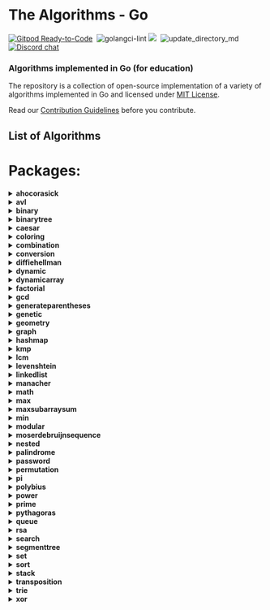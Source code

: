 # The Algorithms - Go
[![Gitpod Ready-to-Code](https://img.shields.io/badge/Gitpod-Ready--to--Code-blue?logo=gitpod&style=flat-square)](https://gitpod.io/#https://github.com/TheAlgorithms/Go)&nbsp;
![golangci-lint](https://github.com/TheAlgorithms/Go/workflows/golangci-lint/badge.svg)
![](https://img.shields.io/github/repo-size/TheAlgorithms/Go.svg?label=Repo%20size&style=flat-square)&nbsp;
![update_directory_md](https://github.com/TheAlgorithms/Go/workflows/update_directory_md/badge.svg)
[![Discord chat](https://img.shields.io/discord/808045925556682782.svg?logo=discord&colorB=7289DA&style=flat-square)](https://discord.gg/c7MnfGFGa6)&nbsp;

### Algorithms implemented in Go (for education)

The repository is a collection of open-source implementation of a variety of algorithms implemented in Go and licensed under [MIT License](LICENSE).

Read our [Contribution Guidelines](CONTRIBUTING.md) before you contribute.

## List of Algorithms

<!--- GODOCMD BEGIN --->
# Packages:

<details>
	<summary> <strong> ahocorasick </strong> </summary>	

---

##### Functions:

1. [`Advanced`](./strings/ahocorasick/advancedahocorasick.go#L10):  Advanced Function performing the Advanced Aho-Corasick algorithm. Finds and prints occurrences of each pattern.
2. [`BuildExtendedAc`](./strings/ahocorasick/advancedahocorasick.go#L46):  BuildExtendedAc Functions that builds extended Aho Corasick automaton.
3. [`AhoCorasick`](./strings/ahocorasick/ahocorasick.go#L15):  AhoCorasick Function performing the Basic Aho-Corasick algorithm. Finds and prints occurrences of each pattern.
4. [`BuildAc`](./strings/ahocorasick/ahocorasick.go#L54):  Functions that builds Aho Corasick automaton.
5. [`ConstructTrie`](./strings/ahocorasick/shared.go#L4):  ConstructTrie Function that constructs Trie as an automaton for a set of reversed & trimmed strings.
6. [`Contains`](./strings/ahocorasick/shared.go#L39):  Contains Returns 'true' if array of int's 's' contains int 'e', 'false' otherwise.
7. [`GetWord`](./strings/ahocorasick/shared.go#L49):  GetWord Function that returns word found in text 't' at position range 'begin' to 'end'.
8. [`ComputeAlphabet`](./strings/ahocorasick/shared.go#L61):  ComputeAlphabet Function that returns string of all the possible characters in given patterns.
9. [`IntArrayCapUp`](./strings/ahocorasick/shared.go#L70):  IntArrayCapUp Dynamically increases an array size of int's by 1.
10. [`BoolArrayCapUp`](./strings/ahocorasick/shared.go#L78):  BoolArrayCapUp Dynamically increases an array size of bool's by 1.
11. [`ArrayUnion`](./strings/ahocorasick/shared.go#L86):  ArrayUnion Concats two arrays of int's into one.
12. [`GetParent`](./strings/ahocorasick/shared.go#L99):  GetParent Function that finds the first previous state of a state and returns it. Used for trie where there is only one parent.
13. [`CreateNewState`](./strings/ahocorasick/shared.go#L111):  CreateNewState Automaton function for creating a new state 'state'.
14. [`CreateTransition`](./strings/ahocorasick/shared.go#L116):  CreateTransition Creates a transition for function σ(state,letter) = end.
15. [`GetTransition`](./strings/ahocorasick/shared.go#L121):  GetTransition Returns ending state for transition σ(fromState,overChar), '-1' if there is none.
16. [`StateExists`](./strings/ahocorasick/shared.go#L133):  StateExists Checks if state 'state' exists. Returns 'true' if it does, 'false' otherwise.

---
##### Types

1. [`Result`](./strings/ahocorasick/ahocorasick.go#L9): No description provided.


---
</details><details>
	<summary> <strong> avl </strong> </summary>	

---

#####  Package avl is a Adelson-Velskii and Landis tree implemnation avl is self-balancing tree, i.e for all node in a tree, height difference between its left and right child will not exceed 1 more information : https://en.wikipedia.org/wiki/AVL_tree

---
##### Functions:

1. [`NewTree`](./structure/avl/avl.go#L15):  NewTree create a new AVL tree
2. [`Get`](./structure/avl/avl.go#L20):  Get : return node with given key
3. [`Insert`](./structure/avl/avl.go#L35):  Insert a new item
4. [`Delete`](./structure/avl/avl.go#L72):  Delete : remove given key from the tree

---
##### Types

1. [`Node`](./structure/avl/avl.go#L8): No description provided.


---
</details><details>
	<summary> <strong> binary </strong> </summary>	

---

#####  Package binary describes algorithms that use binary operations for different calculations. xorsearch_test.go description: Test for Find a missing number in a sequence author(s) [red_byte](https://github.com/i-redbyte) see xorsearch.go

---
##### Functions:

1. [`ReverseBits`](./math/binary/reversebits.go#L14):  ReverseBits This function initialized the result by 0 (all bits 0) and process the given number starting from its least significant bit. If the current bit is 1, set the corresponding most significant bit in the result and finally move on to the next bit in the input number. Repeat this till all its bits are processed.
2. [`XorSearchMissingNumber`](./math/binary/xorsearch.go#L10): No description provided.
3. [`MeanUsingAndXor`](./math/binary/arithmeticmean.go#L11): No description provided.
4. [`MeanUsingRightShift`](./math/binary/arithmeticmean.go#L15): No description provided.
5. [`IsPowerOfTwo`](./math/binary/checkisnumberpoweroftwo.go#L19):  IsPowerOfTwo This function uses the fact that powers of 2 are represented like 10...0 in binary, and numbers one less than the power of 2 are represented like 11...1. Therefore, using the and function:    10...0  & 01...1    00...0 -> 0 This is also true for 0, which is not a power of 2, for which we have to add and extra condition.
6. [`IsPowerOfTwoLeftShift`](./math/binary/checkisnumberpoweroftwo.go#L26):  IsPowerOfTwoLeftShift This function takes advantage of the fact that left shifting a number by 1 is equivalent to multiplying by 2. For example, binary 00000001 when shifted by 3 becomes 00001000, which in decimal system is 8 or = 2 * 2 * 2

---
</details><details>
	<summary> <strong> binarytree </strong> </summary>	

---

##### Functions:

1. [`NewNode`](./structure/binarysearchtree/node.go#L11):  NewNode Returns a new pointer to an empty Node
2. [`Insert`](./structure/binarysearchtree/bstree.go#L17):  Insert a value in the BSTree
3. [`InOrderSuccessor`](./structure/binarysearchtree/bstree.go#L35):  InOrderSuccessor Goes to the left
4. [`BstDelete`](./structure/binarysearchtree/bstree.go#L44):  BstDelete removes the node
5. [`InOrder`](./structure/binarysearchtree/bstree.go#L79):  Travers the tree in the following order left --> root --> right
6. [`PreOrder`](./structure/binarysearchtree/bstree.go#L96):  Travers the tree in the following order root --> left --> right
7. [`PostOrder`](./structure/binarysearchtree/bstree.go#L113):  Travers the tree in the following order left --> right --> root
8. [`LevelOrder`](./structure/binarysearchtree/bstree.go#L138): No description provided.
9. [`AccessNodesByLayer`](./structure/binarysearchtree/bstree.go#L145):  AccessNodesByLayer Function that access nodes layer by layer instead of printing the results as one line.
10. [`Max`](./structure/binarysearchtree/bstree.go#L174):  Max Function that returns max of two numbers - possibly already declared.

---
##### Types

1. [`Node`](./structure/binarysearchtree/node.go#L4): No description provided.

2. [`BSTree`](./structure/binarysearchtree/bstree.go#L4): No description provided.


---
</details><details>
	<summary> <strong> caesar </strong> </summary>	

---

#####  Package caesar is the shift cipher ref: https://en.wikipedia.org/wiki/Caesar_cipher

---
##### Functions:

1. [`Encrypt`](./cipher/caesar/caesar.go#L6):  Encrypt encrypts by right shift of "key" each character of "input"
2. [`Decrypt`](./cipher/caesar/caesar.go#L27):  Decrypt decrypts by left shift of "key" each character of "input"

---
</details><details>
	<summary> <strong> coloring </strong> </summary>	

---

#####  Package coloring provides implementation of different graph coloring algorithms, e.g. coloring using BFS, using Backtracking, using greedy approach. Author(s): [Shivam](https://github.com/Shivam010)

---
##### Functions:

1. [`BipartiteCheck`](./graph/coloring/bipartite.go#L40):  basically tries to color the graph in two colors if each edge connects 2 differently colored nodes the graph can be considered bipartite

---
##### Types

1. [`Graph`](./graph/coloring/graph.go#L14): No description provided.


---
</details><details>
	<summary> <strong> combination </strong> </summary>	

---

#####  Package combination ...

---
##### Functions:

1. [`Start`](./strings/combination/combination.go#L13):  Start ...

---
##### Types

1. [`Combinations`](./strings/combination/combination.go#L7): No description provided.


---
</details><details>
	<summary> <strong> conversion </strong> </summary>	

---

#####  Package name. Package name. Package conversion is a package of implementations which converts one data structure to another.

---
##### Functions:

1. [`RomanToInteger`](./conversion/romantointeger.go#L40):  RomanToInteger converts a roman numeral string to an integer. Roman numerals for numbers outside the range 1 to 3,999 will return an error. Nil or empty string return 0 with no error thrown.
2. [`Reverse`](./conversion/decimaltobinary.go#L23):  Reverse() function that will take string, and returns the reverse of that string.
3. [`DecimalToBinary`](./conversion/decimaltobinary.go#L33):  DecimalToBinary() function that will take Decimal number as int, and return it's Binary equivalent as string.
4. [`IntToRoman`](./conversion/integertoroman.go#L17):  IntToRoman converts an integer value to a roman numeral string. An error is returned if the integer is not between 1 and 3999.
5. [`HEXToRGB`](./conversion/rgbhex.go#L10):  HEXToRGB splits an RGB input (e.g. a color in hex format; 0x<color-code>) into the individual components: red, green and blue
6. [`RGBToHEX`](./conversion/rgbhex.go#L41):  RGBToHEX does exactly the opposite of HEXToRGB: it combines the three components red, green and blue to an RGB value, which can be converted to e.g. Hex
7. [`BinaryToDecimal`](./conversion/binarytodecimal.go#L26):  BinaryToDecimal() function that will take Binary number as string, and return it's Decimal equivalent as integer.

---
</details><details>
	<summary> <strong> diffiehellman </strong> </summary>	

---

#####  Package diffiehellman implements Deffie Hellman Key Exchange Algorithm for more information watch : https://www.youtube.com/watch?v=NmM9HA2MQGI

---
##### Functions:

1. [`GenerateShareKey`](./cipher/diffiehellman/diffiehellmankeyexchange.go#L13):  GenerateShareKey : generates a key using client private key , generator and primeNumber this key can be made public shareKey = (g^key)%primeNumber
2. [`GenerateMutualKey`](./cipher/diffiehellman/diffiehellmankeyexchange.go#L19):  GenerateMutualKey : generates a mutual key that can be used by only alice and bob mutualKey = (shareKey^prvKey)%primeNumber

---
</details><details>
	<summary> <strong> dynamic </strong> </summary>	

---

#####  Package dynamic is a package of certain implementations of dynamically run algorithms.

---
##### Functions:

1. [`LpsRec`](./dynamic/longestpalindromicsubsequence.go#L7):  LpsRec function
2. [`LpsDp`](./dynamic/longestpalindromicsubsequence.go#L21):  LpsDp function
3. [`NthCatalanNumber`](./dynamic/catalan.go#L13):  NthCatalan returns the n-th Catalan Number Complexity: O(n²)
4. [`IsSubsetSum`](./dynamic/subsetsum.go#L14): No description provided.
5. [`CutRodRec`](./dynamic/rodcutting.go#L8):  CutRodRec solve the problem recursively: initial approach
6. [`CutRodDp`](./dynamic/rodcutting.go#L21):  CutRodDp solve the same problem using dynamic programming
7. [`NthFibonacci`](./dynamic/fibonacci.go#L6):  NthFibonacci returns the nth Fibonacci Number
8. [`Max`](./dynamic/knapsack.go#L11):  Max function - possible duplicate
9. [`Knapsack`](./dynamic/knapsack.go#L17):  Knapsack solves knapsack problem return maxProfit
10. [`LongestCommonSubsequence`](./dynamic/longestcommonsubsequence.go#L8):  LongestCommonSubsequence function
11. [`LongestIncreasingSubsequence`](./dynamic/longestincreasingsubsequence.go#L9):  LongestIncreasingSubsequence returns the longest increasing subsequence where all elements of the subsequence are sorted in increasing order
12. [`MatrixChainRec`](./dynamic/matrixmultiplication.go#L10):  MatrixChainRec function
13. [`MatrixChainDp`](./dynamic/matrixmultiplication.go#L24):  MatrixChainDp function
14. [`Bin2`](./dynamic/binomialcoefficient.go#L21):  Bin2 function
15. [`EditDistanceRecursive`](./dynamic/editdistance.go#L10):  EditDistanceRecursive is a naive implementation with exponential time complexity.
16. [`EditDistanceDP`](./dynamic/editdistance.go#L35):  EditDistanceDP is an optimised implementation which builds on the ideas of the recursive implementation. We use dynamic programming to compute the DP table where dp[i][j] denotes the edit distance value of first[0..i-1] and second[0..j-1]. Time complexity is O(m * n) where m and n are lengths of the strings, first and second respectively.

---
</details><details>
	<summary> <strong> dynamicarray </strong> </summary>	

---

#####  Package dynamicarray A dynamic array is quite similar to a regular array, but its Size is modifiable during program runtime, very similar to how a slice in Go works. The implementation is for educational purposes and explains how one might go about implementing their own version of slices.  For more details check out those links below here: GeeksForGeeks article : https://www.geeksforgeeks.org/how-do-dynamic-arrays-work/ Go blog: https://blog.golang.org/slices-intro Go blog: https://blog.golang.org/slices authors [Wesllhey Holanda](https://github.com/wesllhey), [Milad](https://github.com/miraddo) see dynamicarray.go, dynamicarray_test.go

---
##### Types

1. [`DynamicArray`](./structure/dynamicarray/dynamicarray.go#L21): No description provided.


---
</details><details>
	<summary> <strong> factorial </strong> </summary>	

---

#####  Package factorial describes algorithms Factorials calculations.

---
##### Functions:

1. [`BruteForceFactorial`](./math/factorial/factorial.go#L11): No description provided.
2. [`RecursiveFactorial`](./math/factorial/factorial.go#L19): No description provided.
3. [`CalculateFactorialUseTree`](./math/factorial/factorial.go#L27): No description provided.

---
</details><details>
	<summary> <strong> gcd </strong> </summary>	

---

##### Functions:

1. [`TemplateTestExtendedGCD`](./math/gcd/extendedgcd_test.go#L7): No description provided.
2. [`TemplateBenchmarkExtendedGCD`](./math/gcd/extendedgcd_test.go#L44): No description provided.
3. [`ExtendedIterative`](./math/gcd/extendedgcditerative.go#L4):  ExtendedIterative finds and returns gcd(a, b), x, y satisfying a*x + b*y = gcd(a, b).
4. [`Recursive`](./math/gcd/gcd.go#L4):  Recursive finds and returns the greatest common divisor of a given integer.
5. [`TemplateTestGCD`](./math/gcd/gcd_test.go#L18): No description provided.
6. [`TemplateBenchmarkGCD`](./math/gcd/gcd_test.go#L37): No description provided.
7. [`Iterative`](./math/gcd/gcditerative.go#L4):  Iterative Faster iterative version of GcdRecursive without holding up too much of the stack
8. [`Extended`](./math/gcd/extended.go#L12):  Extended simple extended gcd
9. [`ExtendedRecursive`](./math/gcd/extendedgcd.go#L4):  ExtendedRecursive finds and returns gcd(a, b), x, y satisfying a*x + b*y = gcd(a, b).

---
</details><details>
	<summary> <strong> generateparentheses </strong> </summary>	

---

##### Functions:

1. [`GenerateParenthesis`](./strings/generateparentheses/generateparentheses.go#L12): No description provided.

---
</details><details>
	<summary> <strong> genetic </strong> </summary>	

---

#####  Package genetic provides functions to work with strings using genetic algorithm. https://en.wikipedia.org/wiki/Genetic_algorithm  Author: D4rkia

---
##### Functions:

1. [`GeneticString`](./strings/genetic/genetic.go#L71):  GeneticString generates PopultaionItem based on the imputed target string, and a set of possible runes to build a string with. In order to optimise string generation additional configurations can be provided with Conf instance. Empty instance of Conf (&Conf{}) can be provided, then default values would be set. Link to the same algorithm implemented in python: https://github.com/TheAlgorithms/Python/blob/master/genetic_algorithm/basic_string.py

---
##### Types

1. [`PopulationItem`](./strings/genetic/genetic.go#L26): No description provided.

2. [`Conf`](./strings/genetic/genetic.go#L32): No description provided.

3. [`Result`](./strings/genetic/genetic.go#L52): No description provided.


---
</details><details>
	<summary> <strong> geometry </strong> </summary>	

---

##### Functions:

1. [`Distance`](./math/geometry/straightlines.go#L17):  Calculates the shortest distance between two points.
2. [`Section`](./math/geometry/straightlines.go#L23):  Calculates the Point that divides a line in specific ratio. DO NOT specify the ratio in the form m:n, specify it as r, where r = m / n.
3. [`Slope`](./math/geometry/straightlines.go#L31):  Calculates the slope (gradient) of a line.
4. [`Intercept`](./math/geometry/straightlines.go#L36):  Calculates the Y-Intercept of a line from a specific Point.
5. [`IsParallel`](./math/geometry/straightlines.go#L41):  Checks if two lines are parallel or not.
6. [`IsPerpendicular`](./math/geometry/straightlines.go#L46):  Checks if two lines are perpendicular or not.
7. [`PointDistance`](./math/geometry/straightlines.go#L52):  Calculates the distance of a given Point from a given line. The slice should contain the coefficiet of x, the coefficient of y and the constant in the respective order.

---
##### Types

1. [`Point`](./math/geometry/straightlines.go#L8): No description provided.

2. [`Line`](./math/geometry/straightlines.go#L12): No description provided.


---
</details><details>
	<summary> <strong> graph </strong> </summary>	

---

#####  The Bellman–Ford algorithm is an algorithm that computes shortest paths from a single source vertex to all of the other vertices in a weighted durected graph. It is slower than Dijkstra but capable of handling negative edge weights. https://en.wikipedia.org/wiki/Bellman%E2%80%93Ford_algorithm Implementation is based on the book 'Introduction to Algorithms' (CLRS) Package graph demonstrates Graph search algorithms reference: https://en.wikipedia.org/wiki/Tree_traversal

---
##### Functions:

1. [`NewDSU`](./graph/kruskal.go#L34):  NewDSU will return an initialised DSU using the value of n which will be treated as the number of elements out of which the DSU is being made
2. [`KruskalMST`](./graph/kruskal.go#L87):  KruskalMST will return a minimum spanning tree along with its total cost to using Kruskal's algorithm. Time complexity is O(m * log (n)) where m is the number of edges in the graph and n is number of nodes in it.
3. [`BreadthFirstSearch`](./graph/breadthfirstsearch.go#L9):  BreadthFirstSearch is an algorithm for traversing and searching graph data structures. It starts at an arbitrary node of a graph, and explores all of the neighbor nodes at the present depth prior to moving on to the nodes at the next depth level. Worst-case performance	 		O(|V|+|E|)=O(b^{d})}O(|V|+|E|)=O(b^{d}) Worst-case space complexity	 	O(|V|)=O(b^{d})}O(|V|)=O(b^{d}) reference: https://en.wikipedia.org/wiki/Breadth-first_search
4. [`New`](./graph/graph.go#L16):  Constructor functions for graphs (undirected by default)
5. [`GetIdx`](./graph/depthfirstsearch.go#L3): No description provided.
6. [`NotExist`](./graph/depthfirstsearch.go#L12): No description provided.
7. [`DepthFirstSearchHelper`](./graph/depthfirstsearch.go#L21): No description provided.
8. [`DepthFirstSearch`](./graph/depthfirstsearch.go#L53): No description provided.
9. [`FloydWarshall`](./graph/floydwarshall.go#L15):  FloydWarshall Returns all pair's shortest path using Floyd Warshall algorithm
10. [`Topological`](./graph/topological.go#L7):  Assumes that graph given is valid and possible to get a topo ordering. constraints are array of []int{a, b}, representing an edge going from a to b

---
##### Types

1. [`DisjointSetUnion`](./graph/kruskal.go#L29): No description provided.

2. [`Item`](./graph/dijkstra.go#L5): No description provided.

3. [`Graph`](./graph/graph.go#L9): No description provided.

4. [`WeightedGraph`](./graph/floydwarshall.go#L9): No description provided.

5. [`Edge`](./graph/kruskal.go#L14): No description provided.

6. [`DisjointSetUnionElement`](./graph/kruskal.go#L21): No description provided.


---
</details><details>
	<summary> <strong> hashmap </strong> </summary>	

---

##### Functions:

1. [`New`](./structure/hashmap/hashmap.go#L24):  New return new HashMap instance

---
##### Types

1. [`HashMap`](./structure/hashmap/hashmap.go#L17): No description provided.


---
</details><details>
	<summary> <strong> kmp </strong> </summary>	

---

##### Functions:

1. [`Kmp`](./strings/kmp/kmp.go#L70):  Kmp Function kmp performing the Knuth-Morris-Pratt algorithm. Prints whether the word/pattern was found and on what position in the text or not. m - current match in text, i - current character in w, c - amount of comparisons.

---
##### Types

1. [`Result`](./strings/kmp/kmp.go#L15): No description provided.


---
</details><details>
	<summary> <strong> lcm </strong> </summary>	

---

##### Functions:

1. [`Lcm`](./math/lcm/lcm.go#L10):  Lcm returns the lcm of two numbers using the fact that lcm(a,b) * gcd(a,b) = | a * b |

---
</details><details>
	<summary> <strong> levenshtein </strong> </summary>	

---

##### Functions:

1. [`Distance`](./strings/levenshtein/levenshteindistance.go#L10):  Distance Function that gives Levenshtein Distance

---
</details><details>
	<summary> <strong> linkedlist </strong> </summary>	

---

#####  Package linkedlist demonstates different implementations on linkedlists.

---
##### Functions:

1. [`NewNode`](./structure/linkedlist/shared.go#L12):  Create new node.
2. [`NewSingly`](./structure/linkedlist/singlylinkedlist.go#L19):  NewSingly returns a new instance of a linked list
3. [`NewCyclic`](./structure/linkedlist/cyclic.go#L12):  Create new list.
4. [`JosephusProblem`](./structure/linkedlist/cyclic.go#L120):  https://en.wikipedia.org/wiki/Josephus_problem This is a struct-based solution for Josephus problem.
5. [`NewDoubly`](./structure/linkedlist/doubly.go#L22): No description provided.

---
##### Types

1. [`Doubly`](./structure/linkedlist/doubly.go#L18): No description provided.

2. [`Node`](./structure/linkedlist/shared.go#L5): No description provided.

3. [`Singly`](./structure/linkedlist/singlylinkedlist.go#L10): No description provided.

4. [`Cyclic`](./structure/linkedlist/cyclic.go#L6): No description provided.

5. [`testCase`](./structure/linkedlist/cyclic_test.go#L105): No description provided.


---
</details><details>
	<summary> <strong> manacher </strong> </summary>	

---

##### Functions:

1. [`LongestPalindrome`](./strings/manacher/longestpalindrome.go#L37): No description provided.

---
</details><details>
	<summary> <strong> math </strong> </summary>	

---

#####  Package math is a package that contains mathematical algorithms and its different implementations.

---
##### Functions:

1. [`IsPowOfTwoUseLog`](./math/checkisnumberpoweroftwo.go#L10):  IsPowOfTwoUseLog This function checks if a number is a power of two using the logarithm. The limiting degree can be from 0 to 63. See alternatives in the binary package.
2. [`Phi`](./math/eulertotient.go#L5):  Phi is the Euler totient function. This function computes the number of numbers less then n that are coprime with n.

---
</details><details>
	<summary> <strong> max </strong> </summary>	

---

##### Functions:

1. [`BitwiseMax`](./math/max/bitwisemax.go#L10): No description provided.
2. [`Int`](./math/max/max.go#L4):  Int is a function which returns the maximum of all the integers provided as arguments.

---
</details><details>
	<summary> <strong> maxsubarraysum </strong> </summary>	

---

#####  Package maxsubarraysum is a package containing a solution to a common problem of finding max contiguous sum within a array of ints.

---
##### Functions:

1. [`MaxSubarraySum`](./other/maxsubarraysum/maxsubarraysum.go#L13):  MaxSubarraySum returns the maximum subarray sum

---
</details><details>
	<summary> <strong> min </strong> </summary>	

---

##### Functions:

1. [`Int`](./math/min/min.go#L4):  Int is a function which returns the minimum of all the integers provided as arguments.

---
</details><details>
	<summary> <strong> modular </strong> </summary>	

---

##### Functions:

1. [`Inverse`](./math/modular/inverse.go#L20):  Inverse Modular function
2. [`Exponentiation`](./math/modular/exponentiation.go#L22):  Exponentiation returns base^exponent % mod
3. [`Multiply64BitInt`](./math/modular/exponentiation.go#L51):  Multiply64BitInt Checking if the integer multiplication overflows

---
</details><details>
	<summary> <strong> moserdebruijnsequence </strong> </summary>	

---

##### Functions:

1. [`MoserDeBruijnSequence`](./math/moserdebruijnsequence/sequence.go#L7): No description provided.

---
</details><details>
	<summary> <strong> nested </strong> </summary>	

---

#####  Package nested provides functions for testing strings proper brackets nesting.

---
##### Functions:

1. [`IsBalanced`](./other/nested/nestedbrackets.go#L20):  IsBalanced returns true if provided input string is properly nested. Input is a sequence of brackets: '(', ')', '[', ']', '{', '}'. A sequence of brackets `s` is considered properly nested if any of the following conditions are true: 	- `s` is empty; 	- `s` has the form (U) or [U] or {U} where U is a properly nested string; 	- `s` has the form VW where V and W are properly nested strings. For example, the string "()()[()]" is properly nested but "[(()]" is not. **Note** Providing characters other then brackets would return false, despite brackets sequence in the string. Make sure to filter input before usage.

---
</details><details>
	<summary> <strong> palindrome </strong> </summary>	

---

##### Functions:

1. [`IsPalindrome`](./strings/palindrome/ispalindrome.go#L26): No description provided.

---
</details><details>
	<summary> <strong> password </strong> </summary>	

---

#####  Package password contains functions to help generate random passwords

---
##### Functions:

1. [`Generate`](./other/password/generator.go#L15):  Generate returns a newly generated password

---
</details><details>
	<summary> <strong> permutation </strong> </summary>	

---

##### Functions:

1. [`Heaps`](./math/permutation/heaps.go#L8):  Heap's Algorithm for generating all permutations of n objects
2. [`GenerateElementSet`](./math/permutation/heaps.go#L37): No description provided.

---
</details><details>
	<summary> <strong> pi </strong> </summary>	

---

#####  spigotpi_test.go description: Test for Spigot Algorithm for the Digits of Pi author(s) [red_byte](https://github.com/i-redbyte) see spigotpi.go

---
##### Functions:

1. [`MonteCarloPi`](./math/pi/montecarlopi.go#L15): No description provided.
2. [`Spigot`](./math/pi/spigotpi.go#L12): No description provided.

---
</details><details>
	<summary> <strong> polybius </strong> </summary>	

---

#####  Package polybius is encrypting method with polybius square ref: https://en.wikipedia.org/wiki/Polybius_square#Hybrid_Polybius_Playfair_Cipher

---
##### Functions:

1. [`NewPolybius`](./cipher/polybius/polybius.go#L21):  NewPolybius returns a pointer to object of Polybius. If the size of "chars" is longer than "size", "chars" are truncated to "size".

---
##### Types

1. [`Polybius`](./cipher/polybius/polybius.go#L12): No description provided.


---
</details><details>
	<summary> <strong> power </strong> </summary>	

---

##### Functions:

1. [`IterativePower`](./math/power/fastexponent.go#L4):  IterativePower is iterative O(logn) function for pow(x, y)
2. [`RecursivePower`](./math/power/fastexponent.go#L18):  RecursivePower is recursive O(logn) function for pow(x, y)
3. [`RecursivePower1`](./math/power/fastexponent.go#L30):  RecursivePower1 is recursive O(n) function for pow(x, y)
4. [`UsingLog`](./math/power/powvialogarithm.go#L14): No description provided.

---
</details><details>
	<summary> <strong> prime </strong> </summary>	

---

##### Functions:

1. [`Factorize`](./math/prime/primefactorization.go#L5):  Factorize is a function that computes the exponents of each prime in the prime factorization of n
2. [`GenerateChannel`](./math/prime/sieve.go#L9):  Generate generates the sequence of integers starting at 2 and sends it to the channel `ch`
3. [`Sieve`](./math/prime/sieve.go#L16):  Sieve Sieving the numbers that are not prime from the channel - basically removing them from the channels
4. [`Generate`](./math/prime/sieve.go#L26):  Generate returns a int slice of prime numbers up to the limit
5. [`MillerTest`](./math/prime/millerrabinprimalitytest.go#L32):  MillerTest This is the intermediate step that repeats within the miller rabin primality test for better probabilitic chances of receiving the correct result.
6. [`MillerRabinTest`](./math/prime/millerrabinprimalitytest.go#L59):  MillerRabinTest Probabilistic test for primality of an integer based of the algorithm devised by Miller and Rabin.
7. [`NaiveApproach`](./math/prime/primecheck.go#L8):  NaiveApproach checks if an integer is prime or not. Returns a bool.
8. [`PairApproach`](./math/prime/primecheck.go#L22):  PairApproach checks primality of an integer and returns a bool. More efficient than the naive approach as number of iterations are less.

---
</details><details>
	<summary> <strong> pythagoras </strong> </summary>	

---

##### Functions:

1. [`Distance`](./math/pythagoras/pythagoras.go#L15): Distance calculates the distance between to vectors with the   Pythagoras theorem

---
##### Types

1. [`Vector`](./math/pythagoras/pythagoras.go#L8): No description provided.


---
</details><details>
	<summary> <strong> queue </strong> </summary>	

---

##### Functions:

1. [`EnQueue`](./structure/queue/queuearray.go#L15):  EnQueue it will be added new value into our list
2. [`DeQueue`](./structure/queue/queuearray.go#L20):  DeQueue it will be removed the first value that added into the list
3. [`FrontQueue`](./structure/queue/queuearray.go#L27):  FrontQueue return the Front value
4. [`BackQueue`](./structure/queue/queuearray.go#L32):  BackQueue return the Back value
5. [`LenQueue`](./structure/queue/queuearray.go#L37):  LenQueue will return the length of the queue list
6. [`IsEmptyQueue`](./structure/queue/queuearray.go#L42):  IsEmptyQueue check our list is empty or not

---
##### Types

1. [`Node`](./structure/queue/queuelinkedlist.go#L13): No description provided.

2. [`Queue`](./structure/queue/queuelinkedlist.go#L19): No description provided.

3. [`LQueue`](./structure/queue/queuelinklistwithlist.go#L20): No description provided.


---
</details><details>
	<summary> <strong> rsa </strong> </summary>	

---

#####  Package rsa shows a simple implementation of RSA algorithm

---
##### Functions:

1. [`Encrypt`](./cipher/rsa/rsa.go#L28):  Encrypt encrypts based on the RSA algorithm - uses modular exponentitation in math directory
2. [`Decrypt`](./cipher/rsa/rsa.go#L43):  Decrypt decrypts encrypted rune slice based on the RSA algorithm

---
</details><details>
	<summary> <strong> search </strong> </summary>	

---

##### Functions:

1. [`BoyerMoore`](./strings/search/boyermoore.go#L5):  Implementation of boyer moore string search O(l) where l=len(text)
2. [`Naive`](./strings/search/naive.go#L5):  Implementation of naive string search O(n*m) where n=len(txt) and m=len(pattern)

---
</details><details>
	<summary> <strong> segmenttree </strong> </summary>	

---

##### Functions:

1. [`NewSegmentTree`](./structure/segmenttree/segmenttree.go#L114): No description provided.

---
##### Types

1. [`SegmentTree`](./structure/segmenttree/segmenttree.go#L17): No description provided.


---
</details><details>
	<summary> <strong> set </strong> </summary>	

---

#####  package set implements a Set using a golang map. This implies that only the types that are accepted as valid map keys can be used as set elements. For instance, do not try to Add a slice, or the program will panic. package set implements a Set using a golang map. This implies that only the types that are accepted as valid map keys can be used as set elements. For instance, do not try to Add a slice, or the program will panic. 

---
##### Functions:

1. [`New`](./structure/set/set.go#L4):  New gives new set.

---
</details><details>
	<summary> <strong> sort </strong> </summary>	

---

#####  package sort provides primitives for sorting slices and user-defined collections Package sort a package for demonstrating sorting algorithms in Go

---
##### Functions:

1. [`Count`](./sort/countingsort.go#L10): No description provided.
2. [`Exchange`](./sort/exchangesort.go#L6): No description provided.
3. [`ShellSort`](./sort/shellsort.go#L3): No description provided.
4. [`QuickSortRange`](./sort/quicksort.go#L24):  QuickSortRange Sorts the specified range within the array
5. [`QuickSort`](./sort/quicksort.go#L37):  QuickSort Sorts the entire array
6. [`RadixSort`](./sort/radixsort.go#L35): No description provided.
7. [`HeapSort`](./sort/heapsort.go#L121): No description provided.
8. [`InsertionSort`](./sort/insertionsort.go#L3): No description provided.
9. [`Mergesort`](./sort/mergesort.go#L35): Mergesort Perform mergesort on a slice of ints
10. [`Pigeonhole`](./sort/pigeonholesort.go#L12):  Pigeonhole sorts a slice using pigeonhole sorting algorithm.
11. [`SimpleSort`](./sort/simplesort.go#L11): No description provided.
12. [`ImprovedSimpleSort`](./sort/simplesort.go#L25):  ImprovedSimpleSort is a improve SimpleSort by skipping an unnecessary comparison of the first and last. This improved version is more similar to implementation of insertion sort
13. [`SelectionSort`](./sort/selectionsort.go#L3): No description provided.

---
##### Types

1. [`MaxHeap`](./sort/heapsort.go#L3): No description provided.

2. [`Int`](#L0): 

	Methods:
	1. [`More`](./sort/heapsort.go#L114): No description provided.

---
</details><details>
	<summary> <strong> stack </strong> </summary>	

---

##### Types

1. [`SList`](./structure/stack/stacklinkedlistwithlist.go#L18): No description provided.

2. [`Node`](./structure/stack/stacklinkedlist.go#L13): No description provided.

3. [`Stack`](./structure/stack/stacklinkedlist.go#L19): No description provided.


---
</details><details>
	<summary> <strong> transposition </strong> </summary>	

---

##### Functions:

1. [`Encrypt`](./cipher/transposition/transposition.go#L54): No description provided.
2. [`Decrypt`](./cipher/transposition/transposition.go#L82): No description provided.

---
##### Types

1. [`NoTextToEncryptError`](./cipher/transposition/transposition.go#L15): No description provided.

2. [`KeyMissingError`](./cipher/transposition/transposition.go#L16): No description provided.


---
</details><details>
	<summary> <strong> trie </strong> </summary>	

---

#####  Package trie provides Trie data structures in golang.  Wikipedia: https://en.wikipedia.org/wiki/Trie

---
##### Functions:

1. [`NewNode`](./structure/trie/trie.go#L14):  NewNode creates a new Trie node with initialized children map.

---
##### Types

1. [`Node`](./structure/trie/trie.go#L7): No description provided.


---
</details><details>
	<summary> <strong> xor </strong> </summary>	

---

#####  Package xor is an encryption algorithm that operates the exclusive disjunction(XOR) ref: https://en.wikipedia.org/wiki/XOR_cipher

---
##### Functions:

1. [`Encrypt`](./cipher/xor/xor.go#L10):  Encrypt encrypts with Xor encryption after converting each character to byte The returned value might not be readable because there is no guarantee which is within the ASCII range If using other type such as string, []int, or some other types, add the statements for converting the type to []byte.
2. [`Decrypt`](./cipher/xor/xor.go#L19):  Decrypt decrypts with Xor encryption

---
</details>
<!--- GODOCMD END --->
